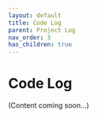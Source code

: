 ```yaml
---
layout: default
title: Code Log
parent: Project Log
nav_order: 3
has_children: true
---
```


# Code Log

(Content coming soon...)
